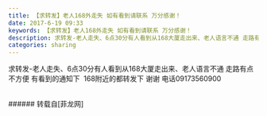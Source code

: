 ```yaml
---
title: 【求转发】老人168外走失 如有看到请联系 万分感谢！
date: 2017-6-19 09:33
keywords: 【求转发】老人168外走失 如有看到请联系 万分感谢！
description: 求转发-老人走失、6点30分有人看到从168大厦走出来、老人语言不通 走路有点不方便 有看到的通知下  168附近的都转发下 谢谢 电话09173560900
categories: sharing
---
```

<td class="t_f" id="postmessage_768856">

求转发-老人走失、6点30分有人看到从168大厦走出来、老人语言不通 走路有点不方便 有看到的通知下  168附近的都转发下 谢谢 电话09173560900<br/>
<img alt="" border="0" class="zoom" data-cf-modified-a309b7fb8cd63d170efa97d6-="" file="http://www.flw.ph/data/appbyme/upload/image/201706/19/8Pey8rdqY0Cv.jpg" id="aimg_j6cFh" lazyloadthumb="1" onclick="" onmouseover="" src="http://www.flw.ph/data/appbyme/upload/image/201706/19/8Pey8rdqY0Cv.jpg"/><br/>
<br/>
</td>
###### 转载自[菲龙网]